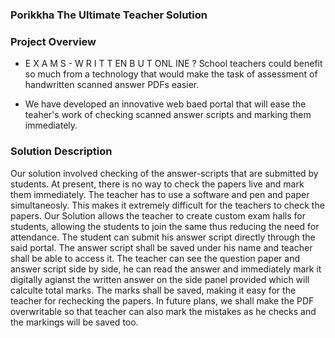 ### Porikkha The Ultimate Teacher Solution




### Project Overview


* E X A M S - W R I T T EN   B U T   ONL INE ? School teachers could benefit so much from a technology
that would make the task of assessment of handwritten scanned answer PDFs easier.

* We have developed an innovative web baed portal that will ease the teaher's work of checking scanned answer scripts and marking them immediately.

### Solution Description

Our solution involved checking of the answer-scripts that are submitted by students. At present, there is no way to check the papers live and mark them immediately. The teacher has to use a software and pen and paper simultaneosly. This makes it extremely difficult for the teachers to check the papers. Our Solution allows the teacher to create custom exam halls for students, allowing the students to join the same thus reducing the need for attendance. The student can submit his answer script directly through the said portal. The answer script shall be saved under his name and teacher shall be able to access it. The teacher can see the question paper and answer script side by side, he can read the answer and immediately mark it digitally agianst the written answer on the side panel provided which will calculte total marks. The marks shall be saved, making it easy for the teacher for rechecking the papers. In future plans, we shall make the PDF overwritable so that teacher can also mark the mistakes as he checks and the markings will be saved too.  

